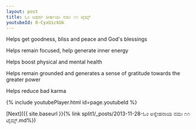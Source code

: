 ```yaml
---
layout: post
title: ಓಂ ಅಥರ್ವ ಶೀರ್ಷಯಃ ನಮಃ ೧೧ ಟೈಮ್ಸ್
youtubeId: 0-CyxUickUk
---
```

 
 
Helps get goodness, bliss and peace and God's blessings
 
Helps remain focused, help generate inner energy 
 
Helps boost physical and mental health 
 
Helps remain grounded and generates a sense of gratitude towards the greater power 
 
Helps reduce bad karma
 
 
 
 


{% include youtubePlayer.html id=page.youtubeId %}
 
[Next]({{ site.baseurl }}{% link  split1/_posts/2013-11-28-ಓಂ ಅಸ್ನೇಹನಾಯ ನಮಃ ೧೧ ಟೈಮ್ಸ್.md%})
 
